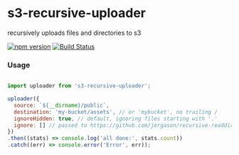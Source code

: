 s3-recursive-uploader
=====================

recursively uploads files and directories to s3

[![npm version](https://badge.fury.io/js/s3-recursive-uploader.svg)](https://badge.fury.io/js/s3-recursive-uploader) 
[![Build Status](https://travis-ci.org/dawson-org/s3-recursive-uploader.svg?branch=master)](https://travis-ci.org/dawson-org/s3-recursive-uploader)

### Usage

```js

import uploader from 's3-recursive-uploader';

uploader({
  source: `${__dirname}/public`,
  destination: 'my-bucket/assets', // or 'mybucket', no trailing /
  ignoreHidden: true, // default, ignoring files starting with '.'
  ignore: [] // passed to https://github.com/jergason/recursive-readdir
})
.then((stats) => console.log('all done:', stats.count))
.catch((err) => console.error('Error', err));

```
